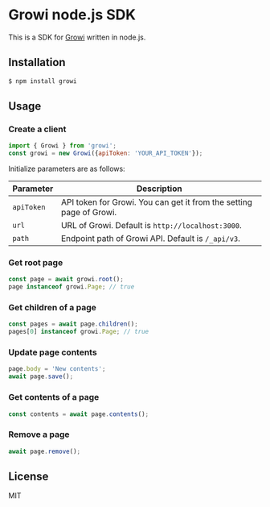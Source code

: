 # Growi node.js SDK

This is a SDK for [Growi](https://growi.org/) written in node.js.

## Installation

```bash
$ npm install growi
```

## Usage

### Create a client

```javascript
import { Growi } from 'growi';
const growi = new Growi({apiToken: 'YOUR_API_TOKEN'});
```

Initialize parameters are as follows:

| Parameter | Description |
| --------- | ----------- |
| `apiToken` | API token for Growi. You can get it from the setting page of Growi. |
| `url` | URL of Growi. Default is `http://localhost:3000`. |
| `path` | Endpoint path of Growi API. Default is `/_api/v3`. |

### Get root page

```javascript
const page = await growi.root();
page instanceof growi.Page; // true
```

### Get children of a page

```javascript
const pages = await page.children();
pages[0] instanceof growi.Page; // true
```

### Update page contents

```javascript
page.body = 'New contents';
await page.save();
```

### Get contents of a page

```javascript
const contents = await page.contents();
```

### Remove a page

```javascript
await page.remove();
```

## License

MIT


